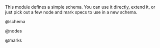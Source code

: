 This module defines a simple schema. You can use it directly, extend
it, or just pick out a few node and mark specs to use in a new schema.

@schema

@nodes

@marks

